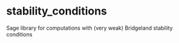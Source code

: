 # stability_conditions
Sage library for computations with (very weak) Bridgeland stability conditions
